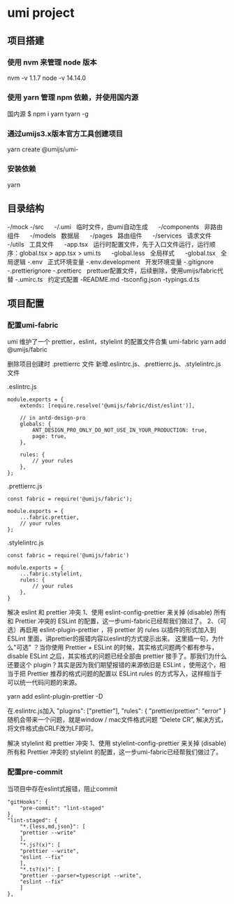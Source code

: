 # umi project

## 项目搭建
### 使用 nvm 来管理 node 版本   
nvm -v 1.1.7
node -v 14.14.0

### 使用 yarn 管理 npm 依赖，并使用国内源
国内源
$ npm i yarn tyarn -g

### 通过umijs3.x版本官方工具创建项目
yarn create @umijs/umi-

### 安装依赖
yarn


## 目录结构
-/mock
-/src
&nbsp;&nbsp;&nbsp;&nbsp; -/.umi&nbsp;&nbsp; 临时文件，由umi自动生成
&nbsp;&nbsp;&nbsp;&nbsp; -/components&nbsp;&nbsp; 非路由组件
&nbsp;&nbsp;&nbsp;&nbsp; -/models&nbsp;&nbsp; 数据层
&nbsp;&nbsp;&nbsp;&nbsp; -/pages&nbsp;&nbsp; 路由组件
&nbsp;&nbsp;&nbsp;&nbsp; -/services&nbsp;&nbsp; 请求文件
&nbsp;&nbsp;&nbsp;&nbsp; -/utils&nbsp;&nbsp; 工具文件
&nbsp;&nbsp;&nbsp;&nbsp; -app.tsx&nbsp;&nbsp; 运行时配置文件，先于入口文件运行，运行顺序：global.tsx > app.tsx > umi.ts
&nbsp;&nbsp;&nbsp;&nbsp; -global.less&nbsp;&nbsp; 全局样式
&nbsp;&nbsp;&nbsp;&nbsp; -global.tsx&nbsp;&nbsp; 全局逻辑
-.env&nbsp;&nbsp; 正式环境变量
-.env.development&nbsp;&nbsp; 开发环境变量
-.gitignore
-.prettierignore
-.prettierc&nbsp;&nbsp; prettuer配置文件，后续删除，使用umijs/fabric代替
-.umirc.ts&nbsp;&nbsp; 约定式配置
-README.md
-tsconfig.json
-typings.d.ts





## 项目配置
### 配置umi-fabric
umi 维护了一个 prettier，eslint，stylelint 的配置文件合集 umi-fabric
yarn add @umijs/fabric

删除项目创建时 .prettierrc 文件
新增.eslintrc.js、.prettierrc.js、.stylelintrc.js 文件

.eslintrc.js

    module.exports = {
        extends: [require.resolve('@umijs/fabric/dist/eslint')],

        // in antd-design-pro
        globals: {
            ANT_DESIGN_PRO_ONLY_DO_NOT_USE_IN_YOUR_PRODUCTION: true,
            page: true,
        },

        rules: {
            // your rules
        },
    };

.prettierrc.js

    const fabric = require('@umijs/fabric');

    module.exports = {
        ...fabric.prettier,
        // your rules
    };

.stylelintrc.js

    const fabric = require('@umijs/fabric')
    
    module.exports = {
        ...fabric.stylelint,
        rules: {
            // your rules
        },
    }


解决 eslint 和 prettier 冲突
1、使用 eslint-config-prettier 来关掉 (disable) 所有和 Prettier 冲突的 ESLint 的配置，这一步umi-fabric已经帮我们做过了。
2、（可选）再启用 eslint-plugin-prettier ，将 prettier 的 rules 以插件的形式加入到 ESLint 里面，讲prettier的报错内容以eslint的方式提示出来。
这里插一句，为什么"可选" ？当你使用 Prettier + ESLint 的时候，其实格式问题两个都有参与，disable ESLint 之后，其实格式的问题已经全部由 prettier 接手了。那我们为什么还要这个 plugin？其实是因为我们期望报错的来源依旧是 ESLint ，使用这个，相当于把 Prettier 推荐的格式问题的配置以 ESLint rules 的方式写入，这样相当于可以统一代码问题的来源。

yarn add eslint-plugin-prettier -D

在.eslintrc.js加入
    "plugins": ["prettier"],
    "rules": {
        "prettier/prettier": "error"
    }
随机会带来一个问题，就是window / mac文件格式问题 “Delete CR”, 解决方式，将文件格式由CRLF改为LF即可。

解决 stylelint 和 prettier 冲突
1、使用 stylelint-config-prettier 来关掉 (disable) 所有和 Prettier 冲突的 stylelint 的配置，这一步umi-fabric已经帮我们做过了。


### 配置pre-commit
当项目中存在eslint式报错，阻止commit

    "gitHooks": {
        "pre-commit": "lint-staged"
    },
    "lint-staged": {
        "*.{less,md,json}": [
        "prettier --write"
        ],
        "*.js?(x)": [
        "prettier --write",
        "eslint --fix"
        ],
        "*.ts?(x)": [
        "prettier --parser=typescript --write",
        "eslint --fix"
        ]
    },